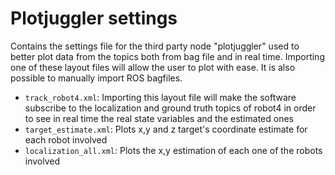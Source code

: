# Plotjuggler settings

Contains the settings file for the third party node "plotjuggler" used to better plot data from the topics both from bag file and in real time.
Importing one of these layout files will allow the user to plot with ease. It is also possible to manually import ROS bagfiles. 

- `track_robot4.xml`: Importing this layout file will make the software subscribe to the localization and ground truth topics of robot4 in order to see in real time the real state variables and the estimated ones
- `target_estimate.xml`: Plots x,y and z target's coordinate estimate for each robot involved
- `localization_all.xml`: Plots the x,y estimation of each one of the robots involved